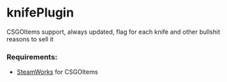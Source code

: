 # knifePlugin
CSGOItems support, always updated, flag for each knife and other bullshit reasons to sell it

### Requirements:
 - [SteamWorks](https://forums.alliedmods.net/showthread.php?t=229556) for CSGOItems
